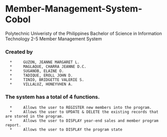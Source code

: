 # Member-Management-System-Cobol

Polytechnic Univeristy of the Philippines
Bachelor of Science in Information Technology 2-5
Member Management System 

### Created by
      *     GUZON, JEANNE MARGARET L.
      *     MAGLAQUE, CHARRA JEANNE D.C.
      *     SUGANOB, ELAINE O.
      *     TADIQUE, EROLL JOHN D.
      *     TINIO, BRIDGETTE VALERIE S.
      *     VILLALUZ, HONEYVHEN A.

### The system has a total of 4 functions.
      *     Allows the user to REGISTER new members into the program.
      *     Allows the user to UPDATE & DELETE the existing records that are stored in the program.
      *     Allows the user to DISPLAY year-end sales and member program report.
      *     Allows the user to DISPLAY the program state
